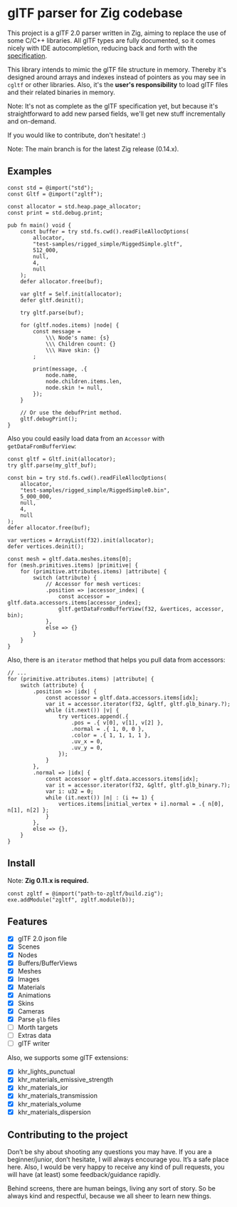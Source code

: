 # glTF parser for Zig codebase

This project is a glTF 2.0 parser written in Zig, aiming to replace the use of some C/C++ libraries. All glTF types are fully documented, so it comes nicely with IDE autocompletion, reducing
back and forth with the [specification](https://www.khronos.org/registry/glTF/specs/2.0/glTF-2.0.html).

This library intends to mimic the glTF file structure in memory. Thereby it's designed around arrays and indexes instead of pointers as you may see in `cgltf` or other libraries. Also, it's the **user's responsibility** to load glTF files and their related binaries in memory.

Note: It's not as complete as the glTF specification yet, but because it's straightforward to add new parsed fields, we'll get new stuff incrementally and on-demand.

If you would like to contribute, don't hesitate! :)

Note: The main branch is for the latest Zig release (0.14.x).

## Examples

```zig
const std = @import("std");
const Gltf = @import("zgltf");

const allocator = std.heap.page_allocator;
const print = std.debug.print;

pub fn main() void {
    const buffer = try std.fs.cwd().readFileAllocOptions(
        allocator,
        "test-samples/rigged_simple/RiggedSimple.gltf",
        512_000,
        null,
        4,
        null
    );
    defer allocator.free(buf);

    var gltf = Self.init(allocator);
    defer gltf.deinit();

    try gltf.parse(buf);

    for (gltf.nodes.items) |node| {
        const message =
            \\\ Node's name: {s}
            \\\ Children count: {}
            \\\ Have skin: {}
        ;

        print(message, .{
            node.name,
            node.children.items.len,
            node.skin != null,
        });
    }

    // Or use the debufPrint method.
    gltf.debugPrint();
}
```

Also you could easily load data from an `Accessor` with `getDataFromBufferView`:

```zig
const gltf = Gltf.init(allocator);
try gltf.parse(my_gltf_buf);

const bin = try std.fs.cwd().readFileAllocOptions(
    allocator,
    "test-samples/rigged_simple/RiggedSimple0.bin",
    5_000_000,
    null,
    4,
    null
);
defer allocator.free(buf);

var vertices = ArrayList(f32).init(allocator);
defer vertices.deinit();

const mesh = gltf.data.meshes.items[0];
for (mesh.primitives.items) |primitive| {
    for (primitive.attributes.items) |attribute| {
        switch (attribute) {
            // Accessor for mesh vertices:
            .position => |accessor_index| {
                const accessor = gltf.data.accessors.items[accessor_index];
                gltf.getDataFromBufferView(f32, &vertices, accessor, bin);
            },
            else => {}
        }
    }
}

```

Also, there is an `iterator` method that helps you pull data from accessors:

```zig
// ...
for (primitive.attributes.items) |attribute| {
    switch (attribute) {
        .position => |idx| {
            const accessor = gltf.data.accessors.items[idx];
            var it = accessor.iterator(f32, &gltf, gltf.glb_binary.?);
            while (it.next()) |v| {
                try vertices.append(.{
                    .pos = .{ v[0], v[1], v[2] },
                    .normal = .{ 1, 0, 0 },
                    .color = .{ 1, 1, 1, 1 },
                    .uv_x = 0,
                    .uv_y = 0,
                });
            }
        },
        .normal => |idx| {
            const accessor = gltf.data.accessors.items[idx];
            var it = accessor.iterator(f32, &gltf, gltf.glb_binary.?);
            var i: u32 = 0;
            while (it.next()) |n| : (i += 1) {
                vertices.items[initial_vertex + i].normal = .{ n[0], n[1], n[2] };
            }
        },
        else => {},
    }
}
```

## Install

Note: **Zig 0.11.x is required.**

```zig
const zgltf = @import("path-to-zgltf/build.zig");
exe.addModule("zgltf", zgltf.module(b));
```

## Features

- [x] glTF 2.0 json file
- [x] Scenes
- [x] Nodes
- [x] Buffers/BufferViews
- [x] Meshes
- [x] Images
- [x] Materials
- [x] Animations
- [x] Skins
- [x] Cameras
- [x] Parse `glb` files
- [ ] Morth targets
- [ ] Extras data
- [ ] glTF writer

Also, we supports some glTF extensions:

- [x] khr_lights_punctual
- [x] khr_materials_emissive_strength
- [x] khr_materials_ior
- [x] khr_materials_transmission
- [x] khr_materials_volume
- [x] khr_materials_dispersion

## Contributing to the project

Don’t be shy about shooting any questions you may have. If you are a beginner/junior, don’t hesitate, I will always encourage you. It’s a safe place here. Also, I would be very happy to receive any kind of pull requests, you will have (at least) some feedback/guidance rapidly.

Behind screens, there are human beings, living any sort of story. So be always kind and respectful, because we all sheer to learn new things.
